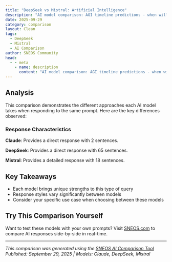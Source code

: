 ```yaml
---
title: "DeepSeek vs Mistral: Artificial Intelligence"
description: "AI model comparison: AGI timeline predictions - when will artificial general intelligence arrive?..."
date: 2025-09-29
category: comparison
layout: Clean
tags:
  - DeepSeek
  - Mistral
  - AI Comparison
author: SNEOS Community
head:
  - - meta
    - name: description
      content: "AI model comparison: AGI timeline predictions - when will artificial general intelligence arrive?..."
---
```


<ChatComparison
  title="Claude vs DeepSeek vs Mistral: Artificial Intelligence"
  prompt="AGI timeline predictions - when will artificial general intelligence arrive?"
  :responses='{
    "DeepSeek": "Of course. This is one of the most debated and consequential questions in technology and philosophy. There is no consensus, but expert opinions can be broadly grouped into several camps.\n\nHere\u2019s a breakdown of the major AGI timeline predictions, the reasoning behind them, and the key uncertainties.\n\n### The Spectrum of Expert Predictions\n\nWe can categorize the predictions into four main groups:\n\n#### 1. The \u0022Soon\u0022 Camp (Before 2040)\nThis group, often associated with \u0022accelerationists\u0022 and some leading AI labs, believes rapid progress in large language models (LLMs) and reinforcement learning is a direct path to AGI.\n\n*   **Key Proponents:** Figures like Ray Kurzweil (Google), Shane Legg (Co-founder of DeepMind), some researchers at OpenAI.\n*   **Reasoning:**\n    *   **Exponential Growth:** They believe in the \u0022law of accelerating returns,\u0022 where technological progress builds upon itself, leading to an intelligence explosion.\n    *   **Scaling Hypothesis:** The idea that simply scaling up compute, data, and model size will inevitably lead to greater general intelligence. The jump from GPT-3 to GPT-4 is seen as evidence.\n    *   **Architectural Convergence:** Current architectures (transformers) combined with techniques like chain-of-thought reasoning are showing sparks of generalizable problem-solving.\n*   **Sample Predictions:** Many in this camp point to a timeline between **2029 and 2040**. Some are more aggressive, suggesting the possibility before 2030.\n\n#### 2. The \u0022Mid-Century\u0022 Camp (2040 - 2060)\nThis is perhaps the median view among AI researchers who have published on the topic. It\u0027s a cautious but optimistic outlook.\n\n*   **Key Proponents:** The majority of respondents in formal AI researcher surveys (e.g., from AI Impacts, Metaculus).\n*   **Reasoning:**\n    *   **Steady Progress:** Acknowledges the incredible recent breakthroughs but also the significant hurdles that remain (e.g., true reasoning, common sense, embodiment).\n    *   **Economic Incentives:** The immense economic and strategic value of AGI guarantees massive, sustained investment, accelerating the timeline.\n    *   **From Narrow to General:** We will solve AGI by integrating multiple narrow AI systems into a more general agent, a complex but solvable engineering challenge over the coming decades.\n*   **Sample Predictions:** Surveys often cluster the median prediction around **2045-2050**.\n\n#### 3. The \u0022Late Century or Never\u0022 Camp (After 2060 or Never)\nThis group, including many skeptics and some leading computer scientists, believes the fundamental challenges of AGI are being underestimated.\n\n*   **Key Proponents:** Figures like Rodney Brooks (roboticist), Judea Pearl (causality researcher), and Yann LeCun (Meta\u0027s Chief AI Scientist).\n*   **Reasoning:**\n    *   **Missing Fundamental Breakthroughs:** Current AI, including LLMs, are brilliant \u0022stochastic parrots\u0022 that lack true understanding, reasoning, and causal models. A new paradigm, not just scaling, is needed.\n    *   **The Embodiment Problem:** Human-like intelligence may require interaction with a physical world, which introduces immense complexity in robotics and sensorimotor control.\n    *   **Complexity of Human Intelligence:** We have yet to fully understand our own intelligence, making it difficult to engineer. Consciousness, common sense, and intuition are not yet well-defined engineering problems.\n*   **Sample Predictions:** Timelines of **100\u002B years** or the belief that AGI is a philosophical misconception and will never arrive in the form we imagine.\n\n#### 4. The \u0022Unpredictable\u0022 Camp\nThis group argues that making a prediction is essentially meaningless because the nature of the breakthrough required is unknown.\n\n*   **Key Proponents:** Many philosophers and historians of technology.\n*   **Reasoning:**\n    *   **The \u0022AI Effect\u0022:** As soon as a problem is solved by AI, it is no longer considered \u0022true intelligence.\u0022 The goalposts are constantly moving.\n    *   **Paradigm Shifts:** The key insight needed for AGI might come tomorrow or in a century. It\u0027s like asking a 19th-century scientist to predict the invention of the transistor.\n    *   **It\u0027s Not a Technical Problem Alone:** The path to AGI may be gated by philosophical and ethical understanding, not just engineering.\n\n---\n\n### Key Uncertainties and Hurdles\n\nThe timeline depends entirely on how quickly (or if) we can overcome these core challenges:\n\n1.  **Reasoning and Common Sense:** Can AI move beyond pattern matching to perform logical deduction, abductive reasoning, and hold a robust, consistent model of how the world works?\n2.  **Causality:** Can AI understand not just correlation, but cause and effect? (e.g., \u0022If I push this glass, it will fall and break\u0022).\n3.  **Learning and Efficiency:** Human brains learn from vastly less data than today\u0027s AI models. Can we develop algorithms that don\u0027t require internet-scale datasets?\n4.  **Embodiment and Agency:** Does AGI need a physical body to interact with the world to learn and develop true understanding?\n5.  **Alignment and Safety:** This is not just a hurdle for deployment, but for development. An unaligned, powerful AI could become unstable and unpredictable, potentially halting progress.\n\n### Aggregate Data from Surveys and Prediction Markets\n\n*   **Metaculus (Prediction Market):** The community forecast currently aggregates around **November 2032**.\n*   **AI Impacts Survey (2022):** The median response from AI researchers was a **50% chance of \u0022high-level machine intelligence\u0022 by 2059**.\n*   **2023 Expert Survey (Katja Grace):** The aggregate forecast suggested a **50% chance of AGI by 2047**.\n\n### Conclusion\n\nThere is no single answer. The most honest summary is:\n\n\u003E **AGI is not imminent, but it is no longer science fiction. The most common view among experts places its arrival around the mid-century, but with very high uncertainty. The distribution of opinions is wide, ranging from a few years to over a century.**\n\nThe most important takeaway is that the conversation is shifting from *if* to *when*, and more urgently, to *how* we will ensure it is developed safely and for the benefit of humanity.",
    "Mistral": "Predicting the exact timeline for the arrival of Artificial General Intelligence (AGI) is challenging due to the complexity of the task and the numerous technological, ethical, and societal factors involved. However, various experts and organizations have made predictions based on current trends and advancements in AI research. Here are some notable predictions:\n\n1. **Optimistic Predictions**:\n   - **Ray Kurzweil**: The futurist and inventor has predicted that AGI could arrive by 2045.\n   - **Elon Musk**: The entrepreneur has suggested that AGI could be achieved within the next decade, possibly by 2030.\n\n2. **Moderate Predictions**:\n   - **AI Impacts**: A survey conducted by AI Impacts in 2017 suggested that the median estimate for a 50% chance of AGI was around 2060.\n   - **Expert Surveys**: Various surveys of AI researchers have indicated a median estimate of around 2040-2060 for a 50% chance of AGI.\n\n3. **Conservative Predictions**:\n   - **Rodney Brooks**: The roboticist has been more cautious, suggesting that AGI might not arrive until the end of the century or even later.\n   - **Skeptics**: Some experts believe that AGI might never be achieved due to the inherent complexity and limitations of current AI technologies.\n\n4. **Recent Developments**:\n   - **Advances in Machine Learning**: Recent breakthroughs in deep learning and reinforcement learning have accelerated progress, but significant challenges remain, such as common-sense reasoning, generalization, and ethical considerations.\n   - **Investment and Research**: Increased investment in AI research and development by both private and public sectors could speed up the timeline.\n\n5. **Ethical and Societal Considerations**:\n   - **Regulation and Governance**: The development of AGI will require robust ethical frameworks, regulations, and governance structures to ensure its safe and beneficial deployment.\n   - **Public Perception**: Societal acceptance and understanding of AGI will also play a crucial role in its development and deployment.\n\nIn summary, while there is a range of predictions, the consensus among many experts is that AGI could arrive sometime between 2040 and 2060, with significant variability depending on technological breakthroughs, ethical considerations, and societal factors."
  }'
  published-date="16:28"
/>

## Analysis

This comparison demonstrates the different approaches each AI model takes when responding to the same prompt. Here are the key differences observed:

### Response Characteristics

**Claude**: Provides a direct response with 2 sentences. 

**DeepSeek**: Provides a direct response with 65 sentences. 

**Mistral**: Provides a detailed response with 18 sentences. 

## Key Takeaways

- Each model brings unique strengths to this type of query
- Response styles vary significantly between models
- Consider your specific use case when choosing between these models

## Try This Comparison Yourself

Want to test these models with your own prompts? Visit [SNEOS.com](https://sneos.com) to compare AI responses side-by-side in real-time.

---

*This comparison was generated using the [SNEOS AI Comparison Tool](https://sneos.com)*
*Published: September 29, 2025 | Models: Claude, DeepSeek, Mistral*
